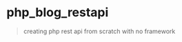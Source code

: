 # php_blog_restapi
<blockquote>
<p>creating php rest api from scratch with no framework</p>
</blockquote>


